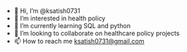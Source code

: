 - 👋 Hi, I’m @ksatish0731
- 👀 I’m interested in health policy
- 🌱 I’m currently learning SQL and python
- 💞️ I’m looking to collaborate on healthcare policy projects
- 📫 How to reach me ksatish0731@gmail.com

<!---
ksatish0731/ksatish0731 is a ✨ special ✨ repository because its `README.md` (this file) appears on your GitHub profile.
You can click the Preview link to take a look at your changes.
--->
